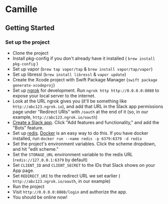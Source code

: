# Camille

## Getting Started

### Set up the project

- Clone the project
- Install pkg-config if you don't already have it installed ( `brew install pkg-config` )
- Set up vapor (`brew tap vapor/tap` & `brew install vapor/tap/vapor`)
- Set up libressl (`brew install libressl` & `vapor update`)
- Create the Xcode project with Swift Package Manager (`swift package generate-xcodeproj`)
- Set up [ngrok](https://ngrok.com) for development. Run `ngrok http http://0.0.0.0:8080` to expose your local server to the internet. 
- Look at the URL ngrok gives you (it'll be something like `http://abc123.ngrok.io`), and add that URL in the Slack app permissions page under "Redirect URIs" with `/oauth` at the end of it (so, in our example, `http://abc123.ngrok.io/oauth`)
-  [Create a Slack app](https://api.slack.com/apps). Click "Add features and functionality," and add the "Bots" feature.
- Set up [redis](https://redis.io). [Docker](https://docs.docker.com/docker-for-mac/install/) is an easy way to do this. If you have docker installed, run `docker run --name redis -p 6379:6379 -d redis`
- Set the project's environment variables. Click the scheme dropdown, and hit "edit scheme."
- Set the `STORAGE_URL` environment variable to the redis URL (`redis://127.0.0.1:6379` by default)
- Set `CLIENT_ID` and `CLIENT_SECRET` to the IDs that Slack shows on your App page.
- Set `REDIRECT_URI` to the redirect URL we set earlier ( `http://abc123.ngrok.io/oauth`, in our example)
- Run the project
- Visit `http://0.0.0.0:8080/login` and authorize the app.
- You should be online now!
